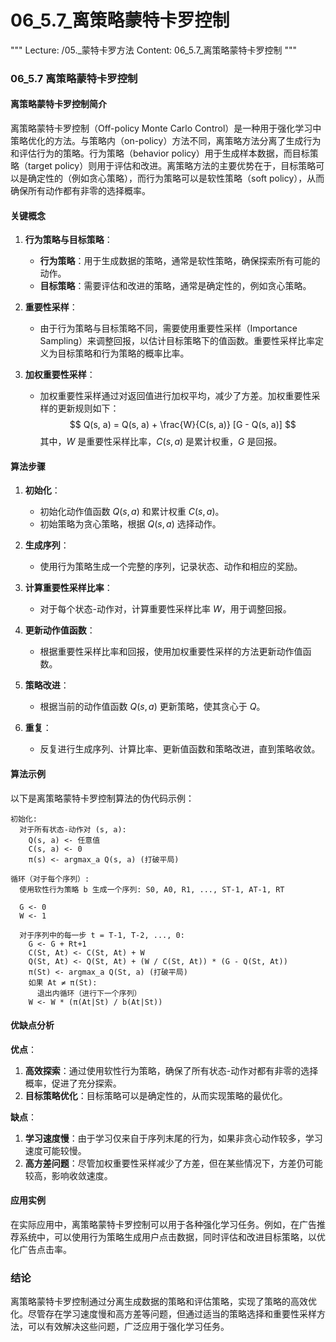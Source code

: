 # 06_5.7_离策略蒙特卡罗控制

"""
Lecture: /05._蒙特卡罗方法
Content: 06_5.7_离策略蒙特卡罗控制
"""

### 06_5.7 离策略蒙特卡罗控制

#### 离策略蒙特卡罗控制简介

离策略蒙特卡罗控制（Off-policy Monte Carlo Control）是一种用于强化学习中策略优化的方法。与策略内（on-policy）方法不同，离策略方法分离了生成行为和评估行为的策略。行为策略（behavior policy）用于生成样本数据，而目标策略（target policy）则用于评估和改进。离策略方法的主要优势在于，目标策略可以是确定性的（例如贪心策略），而行为策略可以是软性策略（soft policy），从而确保所有动作都有非零的选择概率。

#### 关键概念

1. **行为策略与目标策略**：
   - **行为策略**：用于生成数据的策略，通常是软性策略，确保探索所有可能的动作。
   - **目标策略**：需要评估和改进的策略，通常是确定性的，例如贪心策略。

2. **重要性采样**：
   - 由于行为策略与目标策略不同，需要使用重要性采样（Importance Sampling）来调整回报，以估计目标策略下的值函数。重要性采样比率定义为目标策略和行为策略的概率比率。

3. **加权重要性采样**：
   - 加权重要性采样通过对返回值进行加权平均，减少了方差。加权重要性采样的更新规则如下：
     $$
     Q(s, a) = Q(s, a) + \frac{W}{C(s, a)} [G - Q(s, a)]
     $$
     其中，$W$ 是重要性采样比率，$C(s, a)$ 是累计权重，$G$ 是回报。

#### 算法步骤

1. **初始化**：
   - 初始化动作值函数 $Q(s, a)$ 和累计权重 $C(s, a)$。
   - 初始策略为贪心策略，根据 $Q(s, a)$ 选择动作。

2. **生成序列**：
   - 使用行为策略生成一个完整的序列，记录状态、动作和相应的奖励。

3. **计算重要性采样比率**：
   - 对于每个状态-动作对，计算重要性采样比率 $W$，用于调整回报。

4. **更新动作值函数**：
   - 根据重要性采样比率和回报，使用加权重要性采样的方法更新动作值函数。

5. **策略改进**：
   - 根据当前的动作值函数 $Q(s, a)$ 更新策略，使其贪心于 $Q$。

6. **重复**：
   - 反复进行生成序列、计算比率、更新值函数和策略改进，直到策略收敛。

#### 算法示例

以下是离策略蒙特卡罗控制算法的伪代码示例：

```plaintext
初始化:
  对于所有状态-动作对 (s, a):
    Q(s, a) <- 任意值
    C(s, a) <- 0
    π(s) <- argmax_a Q(s, a) (打破平局)

循环（对于每个序列）:
  使用软性行为策略 b 生成一个序列: S0, A0, R1, ..., ST-1, AT-1, RT

  G <- 0
  W <- 1

  对于序列中的每一步 t = T-1, T-2, ..., 0:
    G <- G + Rt+1
    C(St, At) <- C(St, At) + W
    Q(St, At) <- Q(St, At) + (W / C(St, At)) * (G - Q(St, At))
    π(St) <- argmax_a Q(St, a) (打破平局)
    如果 At ≠ π(St):
      退出内循环（进行下一个序列）
    W <- W * (π(At|St) / b(At|St))
```

#### 优缺点分析

**优点**：
1. **高效探索**：通过使用软性行为策略，确保了所有状态-动作对都有非零的选择概率，促进了充分探索。
2. **目标策略优化**：目标策略可以是确定性的，从而实现策略的最优化。

**缺点**：
1. **学习速度慢**：由于学习仅来自于序列末尾的行为，如果非贪心动作较多，学习速度可能较慢。
2. **高方差问题**：尽管加权重要性采样减少了方差，但在某些情况下，方差仍可能较高，影响收敛速度。

#### 应用实例

在实际应用中，离策略蒙特卡罗控制可以用于各种强化学习任务。例如，在广告推荐系统中，可以使用行为策略生成用户点击数据，同时评估和改进目标策略，以优化广告点击率。

### 结论

离策略蒙特卡罗控制通过分离生成数据的策略和评估策略，实现了策略的高效优化。尽管存在学习速度慢和高方差等问题，但通过适当的策略选择和重要性采样方法，可以有效解决这些问题，广泛应用于强化学习任务。